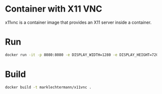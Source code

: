# Container with X11 VNC

x11vnc is a container image that provides an X11 server inside a container.

# Run 
```bash
docker run -it -p 8080:8080 -e DISPLAY_WIDTH=1280 -e DISPLAY_HEIGHT=720 marklechtermann/x11vnc
```

# Build 

```bash
docker build -t marklechtermann/x11vnc .
```
